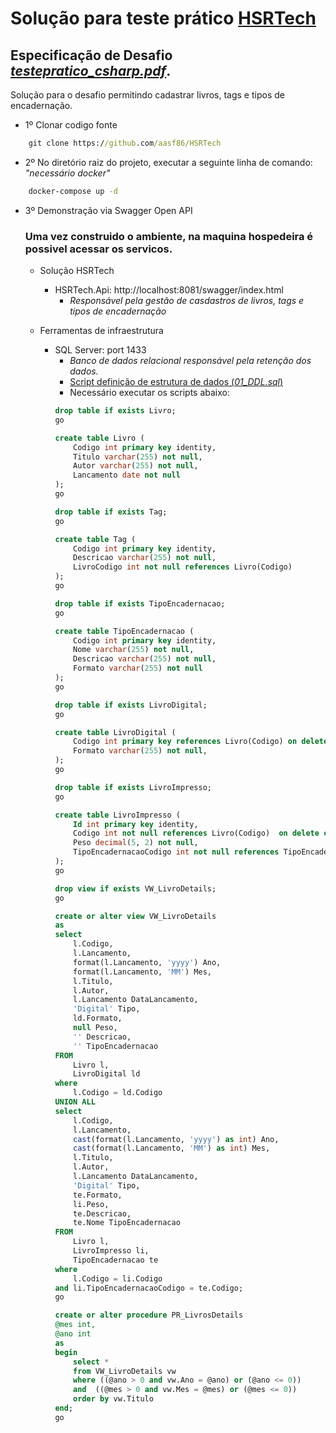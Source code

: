 # Solução para teste prático [HSRTech](https://hsrtech.com.br/)
## Especificação de Desafio *[testepratico_csharp.pdf](https://github.com/aasf86/HSRTech/blob/main/testepratico_csharp.pdf)*. 
Solução para o desafio permitindo cadastrar livros, tags e tipos de encadernação.

- 1º Clonar codigo fonte
```cmd
    git clone https://github.com/aasf86/HSRTech
```

- 2º No diretório raiz do projeto, executar a seguinte linha de comando: *"necessário docker"*
```cmd
    docker-compose up -d
```
- 3º Demonstração via Swagger Open API
    ### Uma vez construido o ambiente, na maquina hospedeira é possivel acessar os servicos.

    - Solução HSRTech
        - HSRTech.Api: http://localhost:8081/swagger/index.html
            - *Responsável pela gestão de casdastros de livros, tags e tipos de encadernação*    

    - Ferramentas de infraestrutura
        - SQL Server: port 1433 
            - *Banco de dados relacional responsável pela retenção dos dados.*
            - [Script definição de estrutura de dados (*01_DDL.sql*)](https://github.com/aasf86/HSRTech/blob/main/src/HSRTech.Infrastructure/ChangesDB/1.0.0/01_DDL.sql)
            - Necessário executar os scripts abaixo:
            ```sql
            drop table if exists Livro;
            go

            create table Livro (
                Codigo int primary key identity,
                Titulo varchar(255) not null,
                Autor varchar(255) not null,
                Lancamento date not null
            );
            go

            drop table if exists Tag;
            go

            create table Tag (
                Codigo int primary key identity,
                Descricao varchar(255) not null,
                LivroCodigo int not null references Livro(Codigo)
            );
            go

            drop table if exists TipoEncadernacao;
            go

            create table TipoEncadernacao (
                Codigo int primary key identity,
                Nome varchar(255) not null,
                Descricao varchar(255) not null,
                Formato varchar(255) not null
            );    
            go

            drop table if exists LivroDigital;
            go

            create table LivroDigital (
                Codigo int primary key references Livro(Codigo) on delete cascade,
                Formato varchar(255) not null,    
            );
            go

            drop table if exists LivroImpresso;
            go

            create table LivroImpresso (
                Id int primary key identity,
                Codigo int not null references Livro(Codigo)  on delete cascade,
                Peso decimal(5, 2) not null,
                TipoEncadernacaoCodigo int not null references TipoEncadernacao(Codigo)    
            );
            go

            drop view if exists VW_LivroDetails;
            go

            create or alter view VW_LivroDetails 
            as
            select 
                l.Codigo,
                l.Lancamento,
                format(l.Lancamento, 'yyyy') Ano,
                format(l.Lancamento, 'MM') Mes,
                l.Titulo,
                l.Autor,
                l.Lancamento DataLancamento,
                'Digital' Tipo,
                ld.Formato,
                null Peso,
                '' Descricao,
                '' TipoEncadernacao
            FROM 
                Livro l,
                LivroDigital ld
            where
                l.Codigo = ld.Codigo    
            UNION ALL
            select 
                l.Codigo,
                l.Lancamento,
                cast(format(l.Lancamento, 'yyyy') as int) Ano,
                cast(format(l.Lancamento, 'MM') as int) Mes,    
                l.Titulo,
                l.Autor,
                l.Lancamento DataLancamento,
                'Digital' Tipo,
                te.Formato,
                li.Peso,
                te.Descricao,
                te.Nome TipoEncadernacao
            FROM 
                Livro l,
                LivroImpresso li,
                TipoEncadernacao te
            where     
                l.Codigo = li.Codigo
            and li.TipoEncadernacaoCodigo = te.Codigo;
            go

            create or alter procedure PR_LivrosDetails 
            @mes int, 
            @ano int
            as
            begin
                select *
                from VW_LivroDetails vw
                where ((@ano > 0 and vw.Ano = @ano) or (@ano <= 0))
                and  ((@mes > 0 and vw.Mes = @mes) or (@mes <= 0))
                order by vw.Titulo
            end;
            go            
            ```

